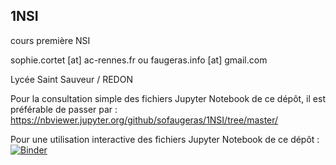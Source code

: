 ## 1NSI
cours première NSI

sophie.cortet [at] ac-rennes.fr
ou
faugeras.info [at] gmail.com

Lycée Saint Sauveur / REDON

Pour la consultation simple des fichiers Jupyter Notebook de ce dépôt, il est préférable de passer par : https://nbviewer.jupyter.org/github/sofaugeras/1NSI/tree/master/

Pour une utilisation interactive des fichiers Jupyter Notebook de ce dépôt :
[![Binder](https://mybinder.org/badge_logo.svg)](https://mybinder.org/v2/gh/cortet/1NSI/master)
